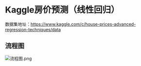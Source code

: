 # Kaggle房价预测（线性回归）

数据集地址：https://www.kaggle.com/c/house-prices-advanced-regression-techniques/data

## 流程图
![流程图.png](https://upload-images.jianshu.io/upload_images/17501422-6e6819dea4eef851.png?imageMogr2/auto-orient/strip%7CimageView2/2/w/1240)